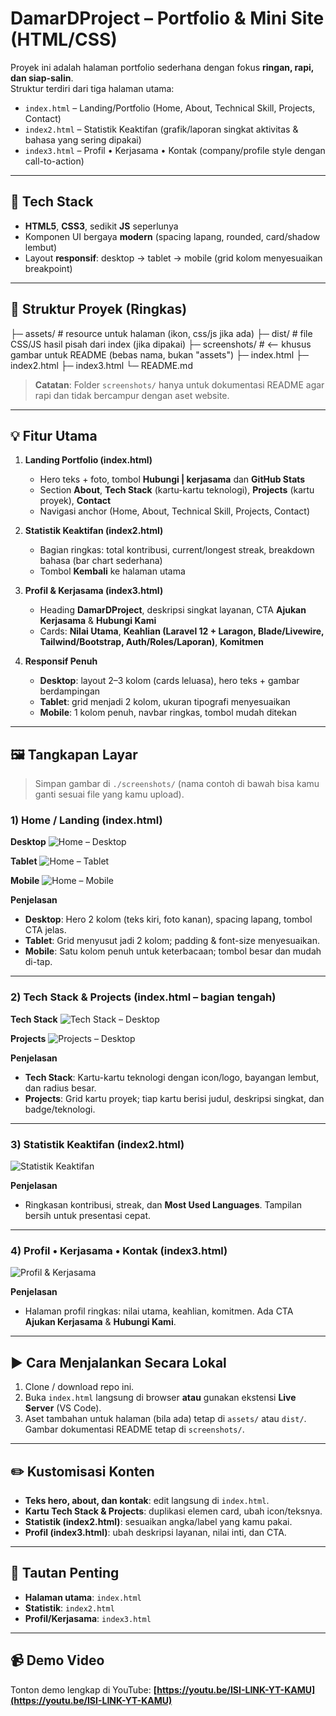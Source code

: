 # DamarDProject – Portfolio & Mini Site (HTML/CSS)

Proyek ini adalah halaman portfolio sederhana dengan fokus **ringan, rapi, dan siap-salin**.  
Struktur terdiri dari tiga halaman utama:

- `index.html` – Landing/Portfolio (Home, About, Technical Skill, Projects, Contact)
- `index2.html` – Statistik Keaktifan (grafik/laporan singkat aktivitas & bahasa yang sering dipakai)
- `index3.html` – Profil • Kerjasama • Kontak (company/profile style dengan call-to-action)

---

## 🔧 Tech Stack
- **HTML5**, **CSS3**, sedikit **JS** seperlunya
- Komponen UI bergaya **modern** (spacing lapang, rounded, card/shadow lembut)
- Layout **responsif**: desktop → tablet → mobile (grid kolom menyesuaikan breakpoint)

---

## 📁 Struktur Proyek (Ringkas)

├─ assets/ # resource untuk halaman (ikon, css/js jika ada)
├─ dist/ # file CSS/JS hasil pisah dari index (jika dipakai)
├─ screenshots/ # <— khusus gambar untuk README (bebas nama, bukan "assets")
├─ index.html
├─ index2.html
├─ index3.html
└─ README.md


> **Catatan**: Folder `screenshots/` hanya untuk dokumentasi README agar rapi dan tidak bercampur dengan aset website.

---

## 💡 Fitur Utama

1. **Landing Portfolio (index.html)**
   - Hero teks + foto, tombol **Hubungi | kerjasama** dan **GitHub Stats**
   - Section **About**, **Tech Stack** (kartu-kartu teknologi), **Projects** (kartu proyek), **Contact**
   - Navigasi anchor (Home, About, Technical Skill, Projects, Contact)

2. **Statistik Keaktifan (index2.html)**
   - Bagian ringkas: total kontribusi, current/longest streak, breakdown bahasa (bar chart sederhana)
   - Tombol **Kembali** ke halaman utama

3. **Profil & Kerjasama (index3.html)**
   - Heading **DamarDProject**, deskripsi singkat layanan, CTA **Ajukan Kerjasama** & **Hubungi Kami**
   - Cards: **Nilai Utama**, **Keahlian (Laravel 12 + Laragon, Blade/Livewire, Tailwind/Bootstrap, Auth/Roles/Laporan)**, **Komitmen**

4. **Responsif Penuh**
   - **Desktop**: layout 2–3 kolom (cards leluasa), hero teks + gambar berdampingan
   - **Tablet**: grid menjadi 2 kolom, ukuran tipografi menyesuaikan
   - **Mobile**: 1 kolom penuh, navbar ringkas, tombol mudah ditekan

---

## 🖼️ Tangkapan Layar

> Simpan gambar di `./screenshots/` (nama contoh di bawah bisa kamu ganti sesuai file yang kamu upload).

### 1) Home / Landing (index.html)
**Desktop**
![Home – Desktop](./screenshots/home-desktop.png)

**Tablet**
![Home – Tablet](./screenshots/home-tablet.png)

**Mobile**
![Home – Mobile](./screenshots/home-mobile.png)

**Penjelasan**  
- **Desktop**: Hero 2 kolom (teks kiri, foto kanan), spacing lapang, tombol CTA jelas.  
- **Tablet**: Grid menyusut jadi 2 kolom; padding & font-size menyesuaikan.  
- **Mobile**: Satu kolom penuh untuk keterbacaan; tombol besar dan mudah di-tap.

---

### 2) Tech Stack & Projects (index.html – bagian tengah)
**Tech Stack**
![Tech Stack – Desktop](./screenshots/techstack-desktop.png)

**Projects**
![Projects – Desktop](./screenshots/projects-desktop.png)

**Penjelasan**  
- **Tech Stack**: Kartu-kartu teknologi dengan icon/logo, bayangan lembut, dan radius besar.  
- **Projects**: Grid kartu proyek; tiap kartu berisi judul, deskripsi singkat, dan badge/teknologi.

---

### 3) Statistik Keaktifan (index2.html)
![Statistik Keaktifan](./screenshots/stats-page.png)

**Penjelasan**  
- Ringkasan kontribusi, streak, dan **Most Used Languages**. Tampilan bersih untuk presentasi cepat.

---

### 4) Profil • Kerjasama • Kontak (index3.html)
![Profil & Kerjasama](./screenshots/partnership-page.png)

**Penjelasan**  
- Halaman profil ringkas: nilai utama, keahlian, komitmen. Ada CTA **Ajukan Kerjasama** & **Hubungi Kami**.

---

## ▶️ Cara Menjalankan Secara Lokal

1. Clone / download repo ini.
2. Buka `index.html` langsung di browser **atau** gunakan ekstensi **Live Server** (VS Code).
3. Aset tambahan untuk halaman (bila ada) tetap di `assets/` atau `dist/`.  
   Gambar dokumentasi README tetap di `screenshots/`.

---

## ✏️ Kustomisasi Konten

- **Teks hero, about, dan kontak**: edit langsung di `index.html`.
- **Kartu Tech Stack & Projects**: duplikasi elemen card, ubah icon/teksnya.
- **Statistik (index2.html)**: sesuaikan angka/label yang kamu pakai.
- **Profil (index3.html)**: ubah deskripsi layanan, nilai inti, dan CTA.

---

## 🔗 Tautan Penting

- **Halaman utama**: `index.html`  
- **Statistik**: `index2.html`  
- **Profil/Kerjasama**: `index3.html`

---

## 📹 Demo Video

Tonton demo lengkap di YouTube: **[https://youtu.be/ISI-LINK-YT-KAMU](https://youtu.be/ISI-LINK-YT-KAMU)**

